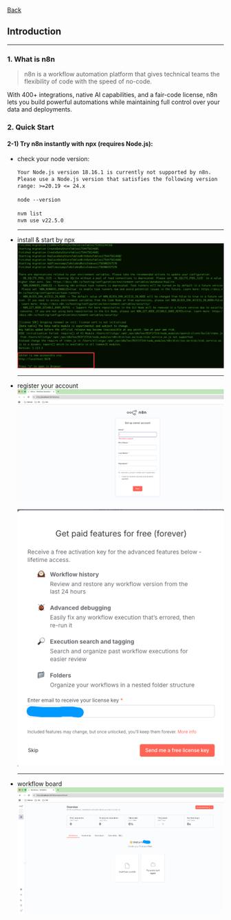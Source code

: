 [Back](README.md)

## Introduction

<hr>


### 1. What is n8n

> n8n is a workflow automation platform that gives technical teams the flexibility of code with the speed of no-code.

With 400+ integrations, native AI capabilities, and a fair-code license, n8n lets you build powerful automations while maintaining full control over your data and deployments.
&nbsp;

### 2. Quick Start

#### 2-1) Try n8n instantly with npx (requires Node.js):

- check your node version:
  ```
  Your Node.js version 18.16.1 is currently not supported by n8n.
  Please use a Node.js version that satisfies the following version range: >=20.19 <= 24.x

  node --version

  nvm list
  nvm use v22.5.0
  ```

  <hr>

- install & start by npx
![install & start by npx](https://raw.githubusercontent.com/Elliot518/mcp-oss-tech/refs/heads/main/workflow/n8n/install_by_npx.png)

  <hr>

- register your account
![register your account](https://raw.githubusercontent.com/Elliot518/mcp-oss-tech/refs/heads/main/workflow/n8n/start_local.png)

  ![free license setup](https://raw.githubusercontent.com/Elliot518/mcp-oss-tech/refs/heads/main/workflow/n8n/free_license_setup.png)
  <hr>

- workflow board
![workflow board](https://raw.githubusercontent.com/Elliot518/mcp-oss-tech/refs/heads/main/workflow/n8n/n8n_workflows.png)















